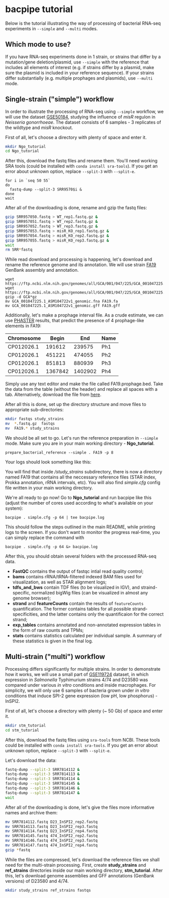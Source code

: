 # bacpipe tutorial

Below is the tutorial illustrating the way of processing of bacterial RNA-seq experiments in `--simple` and `--multi` modes.

## Which mode to use? 

If you have RNA-seq experiments done in 1 strain, or strains that differ by a mutation/gene deletion/plasmid, use `--simple` with the reference that includes all elements of interest (e.g. if strains differ by a plasmid, make sure the plasmid is included in your reference sequence). If your strains differ substantially (e.g. multiple prophages and plasmids), use `--multi` mode. 

## Single-strain ("simple") workflow 

In order to illustrate the processing of RNA-seq using `--simple` workflow, we will use the dataset [GSE50184](https://www.ncbi.nlm.nih.gov/geo/query/acc.cgi?acc=GSE50184), studying the influence of *misR* regulon in *Neisseria gonorrhoeae*. The dataset consists of 6 samples - 3 replicates of the wildtype and *misR* knockout. 

First of all, let's choose a directory with plenty of space and enter it. 

```bash 
mkdir Ngo_tutorial
cd Ngo_tutorial
```

After this, download the fastq files and rename them. You'll need working SRA tools (could be installed with `conda install sra-tools`). If you get an error about unknown option, replace `--split-3` with `--split-e`. 

```basi
for i in `seq 50 55`
do 
  fastq-dump --split-3 SRR9570$i & 
done
wait 
```
After all of the downloading is done, rename and gzip the fastq files:
```bash
gzip SRR957050.fastq > WT_rep1.fastq.gz & 
gzip SRR957051.fastq > WT_rep2.fastq.gz & 
gzip SRR957052.fastq > WT_rep3.fastq.gz & 
gzip SRR957053.fastq > misR_KO_rep1.fastq.gz & 
gzip SRR957054.fastq > misR_KO_rep2.fastq.gz & 
gzip SRR957055.fastq > misR_KO_rep3.fastq.gz & 
wait
rm SRR*fastq
```

While read download and processing is happening, let's download and rename the reference genome and its annotation. We will use strain [FA19](https://www.ncbi.nlm.nih.gov/assembly/GCA_001047225.1) GenBank assembly and annotation. 

```bashi
wget https://ftp.ncbi.nlm.nih.gov/genomes/all/GCA/001/047/225/GCA_001047225.1_ASM104722v1/GCA_001047225.1_ASM104722v1_genomic.fna.gz
wget https://ftp.ncbi.nlm.nih.gov/genomes/all/GCA/001/047/225/GCA_001047225.1_ASM104722v1/GCA_001047225.1_ASM104722v1_genomic.gff.gz
gzip -d GCA*gz
mv GCA_001047225.1_ASM104722v1_genomic.fna FA19.fa
mv GCA_001047225.1_ASM104722v1_genomic.gff FA19.gff
```
Additionally, let's make a prophage interval file. As a crude estimate, we can use [PHASTER](http://phaster.ca/) results, that predict the presence of 4 prophage-like elements in FA19: 

  | Chromosome | Begin   |  End    | Name |
  |------------|---------|---------|------|
  | CP012026.1 | 191612  | 239575  | Ph1  |
  | CP012026.1 | 451221  | 474055  | Ph2  | 
  | CP012026.1 | 851813  | 880939  | Ph3  |
  | CP012026.1 | 1367842 | 1402902 | Ph4  |

Simply use any text editor and make the file called FA19.prophage.bed. Take the data from the table (without the header) and replace all spaces with a tab. Alternatively, download the file from [here](https://www.dropbox.com/s/luamz7n9m8wpe67/FA19.prophage.bed).

After all this is done, set up the directory structure and move files to appropriate sub-directories:
```bash 
mkdir fastqs study_strains
mv  *.fastq.gz  fastqs 
mv  FA19.* study_strains
```

We should be all set to go. Let's run the reference preparation in `--simple` mode. Make sure you are in your main working directory - **Ngo_tutorial**. 

`prepare_bacterial_reference --simple . FA19 -p 8`

Your logs should look something like this: 

You will find that inside */study_strains* subdirectory, there is now a directory named FA19 that contains all the neccessary reference files (STAR index, Prokka annotation, rRNA intervals, etc). You will also find *simple.cfg* config file written in your main working directory. 

We're all ready to go now! Go to **Ngo_tutorial** and run bacpipe like this (adjust the number of cores used according to what's available on your system): 

`bacpipe . simple.cfg -p 64 | tee bacpipe.log`

This should follow the steps outlined in the main README, while printing logs to the screen. If you don't want to monitor the progress real-time, you can simply replace the command with 

`bacpipe . simple.cfg -p 64 &> bacpipe.log`

After this, you should obtain several folders with the processed RNA-seq data. 

* **FastQC** contains the output of fastqc intial read quality control;
* **bams** contains rRNA/tRNA-filtered indexed BAM files used for visualization, as well as STAR alignment logs;
* **tdfs_and_bws** contain TDF files (to be visualized in IGV), and straind-specific, normalized bigWig files (can be visualized in almost any genome browser); 
* **strand** and **featureCounts** contain the results of `featureCounts` quantification. The former contains tables for all possible strand-specificities, and the latter contains only the quantificaion for the correct strand; 
* **exp_tables** contains annotated and non-annotated expression tables in the form of raw counts and TPMs; 
* **stats** contains statistics calculated per individual sample. A summary of these statistics is given in the final log. 

## Multi-strain ("multi") workflow

Processing differs significantly for multiple strains. In order to demonstrate how it works, we will use a small part of [GSE119724](https://www.ncbi.nlm.nih.gov/geo/query/acc.cgi?acc=GSE119724) dataset, in which expression in *Salmonella* Typhimurium strains 4/74 and D23580 was compared under various *in vitro* conditions and inside macrophages. For simplicity, we will only use 6 samples of bacteria grown under *in vitro* conditions that induce SPI-2 gene expression (low pH, low phosphorus) - InSPI2. 

First of all, let's choose a directory with plenty (~ 50 Gb) of space and enter it.

```bash 
mkdir stm_tutorial
cd stm_tutorial
```

After this, download the fastq files using `sra-tools` from NCBI. These tools could be installed with `conda install sra-tools`. If you get an error about unknown option, replace `--split-3` with `--split-e`.


Let's download the data: 

```bash 
fastq-dump --split-3 SRR7814112 & 
fastq-dump --split-3 SRR7814113 & 
fastq-dump --split-3 SRR7814114 & 
fastq-dump --split-3 SRR7814145 &
fastq-dump --split-3 SRR7814146 &
fastq-dump --split-3 SRR7814147 &
wait
```

After all of the downloading is done, let's give the files more informative names and archive them:
```bash 
mv SRR7814112.fastq D23_InSPI2_rep2.fastq
mv SRR7814113.fastq D23_InSPI2_rep3.fastq
mv SRR7814114.fastq D23_InSPI2_rep4.fastq
mv SRR7814145.fastq 474_InSPI2_rep2.fastq
mv SRR7814146.fastq 474_InSPI2_rep3.fastq 
mv SRR7814147.fastq 474_InSPI2_rep4.fastq
gzip *fastq
```

While the files are compressed, let's download the reference files we shall need for the multi-strain processing. First, create **study_strains** and **ref_strains** directories inside our main working directory, **stm_tutorial**. After this, let's download genome assemblies and GFF annotations (GenBank versions) of D23580 and 4/74. 

```bash
mkdir study_strains ref_strains fastqs

```
